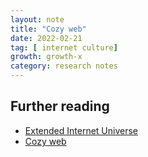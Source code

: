 ```yaml
---
layout: note
title: "Cozy web"
date: 2022-02-21
tag: [ internet culture]
growth: growth-x
category: research notes
---
```


## Further reading

- [Extended Internet Universe](https://studio.ribbonfarm.com/p/the-extended-internet-universe?utm_source=url)
- [Cozy web](https://maggieappleton.com/cozy-web)